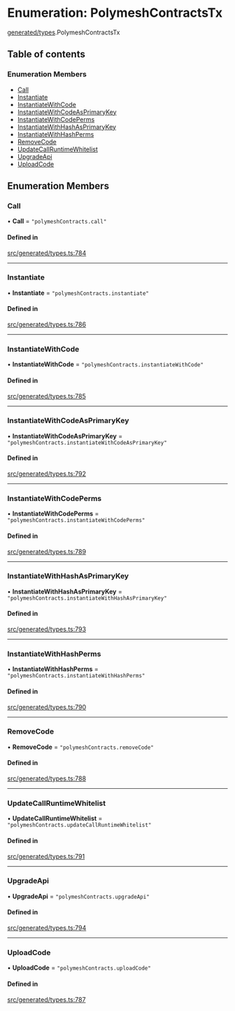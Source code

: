 # Enumeration: PolymeshContractsTx

[generated/types](../wiki/generated.types).PolymeshContractsTx

## Table of contents

### Enumeration Members

- [Call](../wiki/generated.types.PolymeshContractsTx#call)
- [Instantiate](../wiki/generated.types.PolymeshContractsTx#instantiate)
- [InstantiateWithCode](../wiki/generated.types.PolymeshContractsTx#instantiatewithcode)
- [InstantiateWithCodeAsPrimaryKey](../wiki/generated.types.PolymeshContractsTx#instantiatewithcodeasprimarykey)
- [InstantiateWithCodePerms](../wiki/generated.types.PolymeshContractsTx#instantiatewithcodeperms)
- [InstantiateWithHashAsPrimaryKey](../wiki/generated.types.PolymeshContractsTx#instantiatewithhashasprimarykey)
- [InstantiateWithHashPerms](../wiki/generated.types.PolymeshContractsTx#instantiatewithhashperms)
- [RemoveCode](../wiki/generated.types.PolymeshContractsTx#removecode)
- [UpdateCallRuntimeWhitelist](../wiki/generated.types.PolymeshContractsTx#updatecallruntimewhitelist)
- [UpgradeApi](../wiki/generated.types.PolymeshContractsTx#upgradeapi)
- [UploadCode](../wiki/generated.types.PolymeshContractsTx#uploadcode)

## Enumeration Members

### Call

• **Call** = ``"polymeshContracts.call"``

#### Defined in

[src/generated/types.ts:784](https://github.com/PolymeshAssociation/polymesh-private-sdk/blob/dd40dc5f/src/generated/types.ts#L784)

___

### Instantiate

• **Instantiate** = ``"polymeshContracts.instantiate"``

#### Defined in

[src/generated/types.ts:786](https://github.com/PolymeshAssociation/polymesh-private-sdk/blob/dd40dc5f/src/generated/types.ts#L786)

___

### InstantiateWithCode

• **InstantiateWithCode** = ``"polymeshContracts.instantiateWithCode"``

#### Defined in

[src/generated/types.ts:785](https://github.com/PolymeshAssociation/polymesh-private-sdk/blob/dd40dc5f/src/generated/types.ts#L785)

___

### InstantiateWithCodeAsPrimaryKey

• **InstantiateWithCodeAsPrimaryKey** = ``"polymeshContracts.instantiateWithCodeAsPrimaryKey"``

#### Defined in

[src/generated/types.ts:792](https://github.com/PolymeshAssociation/polymesh-private-sdk/blob/dd40dc5f/src/generated/types.ts#L792)

___

### InstantiateWithCodePerms

• **InstantiateWithCodePerms** = ``"polymeshContracts.instantiateWithCodePerms"``

#### Defined in

[src/generated/types.ts:789](https://github.com/PolymeshAssociation/polymesh-private-sdk/blob/dd40dc5f/src/generated/types.ts#L789)

___

### InstantiateWithHashAsPrimaryKey

• **InstantiateWithHashAsPrimaryKey** = ``"polymeshContracts.instantiateWithHashAsPrimaryKey"``

#### Defined in

[src/generated/types.ts:793](https://github.com/PolymeshAssociation/polymesh-private-sdk/blob/dd40dc5f/src/generated/types.ts#L793)

___

### InstantiateWithHashPerms

• **InstantiateWithHashPerms** = ``"polymeshContracts.instantiateWithHashPerms"``

#### Defined in

[src/generated/types.ts:790](https://github.com/PolymeshAssociation/polymesh-private-sdk/blob/dd40dc5f/src/generated/types.ts#L790)

___

### RemoveCode

• **RemoveCode** = ``"polymeshContracts.removeCode"``

#### Defined in

[src/generated/types.ts:788](https://github.com/PolymeshAssociation/polymesh-private-sdk/blob/dd40dc5f/src/generated/types.ts#L788)

___

### UpdateCallRuntimeWhitelist

• **UpdateCallRuntimeWhitelist** = ``"polymeshContracts.updateCallRuntimeWhitelist"``

#### Defined in

[src/generated/types.ts:791](https://github.com/PolymeshAssociation/polymesh-private-sdk/blob/dd40dc5f/src/generated/types.ts#L791)

___

### UpgradeApi

• **UpgradeApi** = ``"polymeshContracts.upgradeApi"``

#### Defined in

[src/generated/types.ts:794](https://github.com/PolymeshAssociation/polymesh-private-sdk/blob/dd40dc5f/src/generated/types.ts#L794)

___

### UploadCode

• **UploadCode** = ``"polymeshContracts.uploadCode"``

#### Defined in

[src/generated/types.ts:787](https://github.com/PolymeshAssociation/polymesh-private-sdk/blob/dd40dc5f/src/generated/types.ts#L787)
